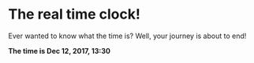 # The real time clock!

Ever wanted to know what the time is? Well, your journey is about to end!

**The time is Dec 12, 2017, 13:30**